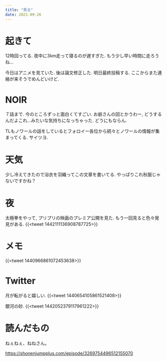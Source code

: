 ```yaml
---
title: "見る"
date: 2021-09-26
---
```



# 起きて
12時回ってる. 夜中に3km走って寝るのが遅すぎた. もう少し早い時間に走ろうね...

今日はアニメを見ていた. 後は論文修正した. 明日最終投稿する. ここからまた連絡が来そうでめんどいけど.
# NOIR
７話まで. 今のところずっと面白くてすごい. お爺さんの回とかうわー, どうするんだよこれ...みたいな気持ちになっちゃった. どうにもならん.

TLもノワールの話をしているとフォロイー各位から続々とノワールの情報が集まってくる. サイツヨ.

# 天気
少し冷えてきたので浴衣を羽織ってこの文章を書いてる. やっぱりこれ秋服じゃないですかね？
# 夜
太極拳をやって, プリプリの映画のプレミア公開を見た. もう一回見ると色々発見がある.
{{<tweet 1442111136908787725>}}
# メモ
{{<tweet 1440966861072453638>}}
# Twitter
月が転がると嬉しい.
{{<tweet 1440654105861521408>}}

銀河の砂.
{{<tweet 1442052379117961222>}}

# 読んだもの
ねぇねぇ、ねねさん。

https://shonenjumpplus.com/episode/3269754496512155070